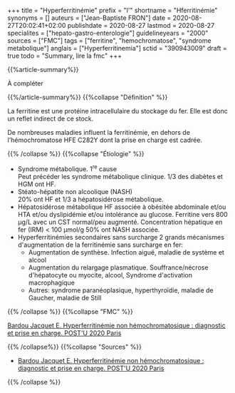 +++
title = "Hyperferritinémie"
prefix = "l'"
shortname = "Hferritinémie"
synonyms = []
auteurs = ["Jean-Baptiste FRON"]
date = 2020-08-27T20:02:41+02:00
publishdate = 2020-08-27
lastmod = 2020-08-27
specialites = ["hepato-gastro-enterologie"]
guidelineyears = "2000"
sources = ["FMC"]
tags = ["ferritine", "hemochromatose", "syndrome metabolique"]
anglais = ["Hyperferritinemia"]
sctid = "390943009"
draft = true
todo = "Summary, lire la fmc"
+++

{{%article-summary%}}

À compléter

{{%/article-summary%}}
{{%collapse "Définition" %}}

La ferritine est une protéine intracellulaire du stockage du fer. Elle est donc un reflet indirect de ce stock.

De nombreuses maladies influent la ferritinémie, en dehors de l'hémochromatose HFE C282Y dont la prise en charge est cadrée.

{{% /collapse %}}
{{%collapse "Étiologie" %}}

- Syndrome métabolique. 1<sup>re</sup> cause  
Peut précéder les syndrome métabolique clinique.
1/3 des diabètes et HGM ont HF.
- Stéato-hépatite non alcoolique (NASH)  
20% ont HF et 1/3 a hépatosidérose métabolique.
- Hépatosidérose métabolique
HF associée à obésitée abdominale et/ou HTA et/ou dyslipidémie et/ou intolérance au glucose.
Ferritine vers 800 µg/L avec un CST normal/peu augmenté.
Concentration hépatique en fer (IRM) < 100 µmol/g
50% ont NASH associée.
- Hyperferritinémies secondaires sans surcharge
2 grands mécanismes d'augmentation de la ferritinémie sans surcharge en fer:
  - Augmentation de synthèse. Infection aiguë, maladie de système et alcool
  - Augmentation du relargage plasmatique. Souffrance/nécrose d'hépatocyte ou myocite, alcool, Syndrome d'activation macrophagique
  - Autres: syndrome paranéoplasique, hyperthyroïdie, maladie de Gaucher, maladie de Still

{{% /collapse %}}
{{%collapse "FMC" %}}

[Bardou Jacquet E. Hyperferritinémie non hémochromatosique : diagnostic et prise en charge. POST'U 2020 Paris](https://www.fmcgastro.org/texte-postu/postu-2020-paris/hyperferritinemie-non-hemochromatosique-diagnostic-et-prise-en-charge/)

{{% /collapse%}}
{{%collapse "Sources" %}}

- [Bardou Jacquet E. Hyperferritinémie non hémochromatosique : diagnostic et prise en charge. POST'U 2020 Paris](https://www.fmcgastro.org/texte-postu/postu-2020-paris/hyperferritinemie-non-hemochromatosique-diagnostic-et-prise-en-charge/)

{{% /collapse %}}
